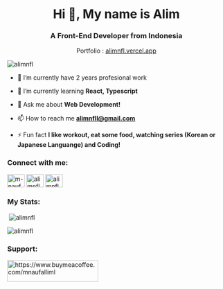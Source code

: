 <h1 align="center">Hi 👋, My name is Alim</h1>
<h3 align="center">A Front-End Developer from Indonesia</h3>
<p align="center">Portfolio : <a align="center" target="_blank" href="https://alimnfl.vercel.app/">alimnfl.vercel.app</a></p>


<p align="left"> <img src="https://komarev.com/ghpvc/?username=alimnfl&label=Profile%20views&color=0e75b6&style=flat" alt="alimnfl" /> </p>

- 🔭 I’m currently have 2 years profesional work

- 🌱 I’m currently learning **React, Typescript**

- 💬 Ask me about **Web Development!**

- 📫 How to reach me **alimnfll@gmail.com**

- ⚡ Fun fact **I like workout, eat some food, watching series (Korean or Japanese Languange) and Coding!**

<h3 align="left">Connect with me:</h3>
<p align="left">
<a href="https://linkedin.com/in/m-naufal-alim-901606232" target="blank"><img align="center" src="https://raw.githubusercontent.com/rahuldkjain/github-profile-readme-generator/master/src/images/icons/Social/linked-in-alt.svg" alt="m-naufal-alim-901606232" height="30" width="40" /></a>
<a href="https://instagram.com/alimnfl_" target="blank"><img align="center" src="https://raw.githubusercontent.com/rahuldkjain/github-profile-readme-generator/master/src/images/icons/Social/instagram.svg" alt="alimnfl_" height="30" width="40" /></a>
<a href="https://www.youtube.com/@alimnfl" target="blank"><img align="center" src="https://raw.githubusercontent.com/rahuldkjain/github-profile-readme-generator/master/src/images/icons/Social/youtube.svg" alt="alimnfl" height="30" width="40" /></a>
</p>

<h3 align="left">My Stats:</h3>
<p>&nbsp;<img align="center" src="https://github-readme-stats.vercel.app/api?username=alimnfl&show_icons=true&locale=en" alt="alimnfl" /></p>

<p><img align="center" src="https://github-readme-streak-stats.herokuapp.com/?user=alimnfl&" alt="alimnfl" /></p>

<h3 align="left">Support:</h3>
<p><a href="https://www.buymeacoffee.com/mnaufalliml"> <img align="left" src="https://cdn.buymeacoffee.com/buttons/v2/default-yellow.png" height="50" width="210" alt="https://www.buymeacoffee.com/mnaufalliml" /></a></p>
